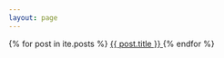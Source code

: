 ```yaml
---
layout: page
---
```


{% for post in ite.posts %}
    <a href="{{ post.url | absolute_url }}">
      {{ post.title }}
    </a>
{% endfor %}
